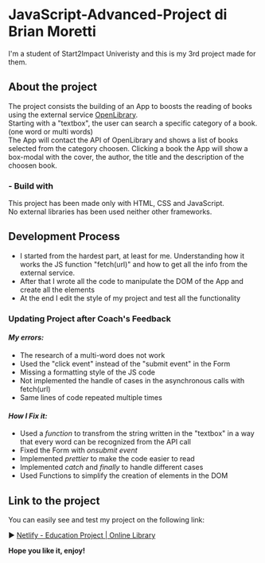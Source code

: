 # JavaScript-Advanced-Project di Brian Moretti

I'm a student of Start2Impact Univeristy and this is my 3rd project made for them.

## About the project

The project consists the building of an App to boosts the reading of books using the external service [OpenLibrary](https://openlibrary.org/developers/api).  
Starting with a "textbox", the user can search a specific category of a book. (one word or multi words)  
The App will contact the API of OpenLibrary and shows a list of books selected from the category choosen.
Clicking a book the App will show a box-modal with the cover, the author, the title and the description of the choosen book.

### - Build with

This project has been made only with HTML, CSS and JavaScript.  
No external libraries has been used neither other frameworks.

## Development Process

- I started from the hardest part, at least for me. Understanding how it works the JS function "fetch(url)" and how to get all the info from the external service.  
- After that I wrote all the code to manipulate the DOM of the App and create all the elements  
- At the end I edit the style of my project and test all the functionality

### Updating Project after Coach's Feedback

#### *My errors:*
 - The research of a multi-word does not work
 - Used the "click event" instead of the "submit event" in the Form
 - Missing a formatting style of the JS code
 - Not implemented the handle of cases in the asynchronous calls with fetch(url)
 - Same lines of code repeated multiple times

#### *How I Fix it:*
 - Used a *function* to transfrom the string written in the "textbox" in a way that every word can be recognized from the API call
 - Fixed the Form with *onsubmit event*
 - Implemented *prettier* to make the code easier to read
 - Implemented *catch* and *finally* to handle different cases
 - Used Functions to simplify the creation of elements in the DOM

## Link to the project

You can easily see and test my project on the following link:

:arrow_forward: [Netlify - Education Project | Online Library](https://book-camp.netlify.app/)

**Hope you like it, enjoy!**
